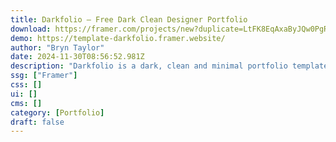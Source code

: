 ```yaml
---
title: Darkfolio — Free Dark Clean Designer Portfolio
download: https://framer.com/projects/new?duplicate=LtFK8EqAxaByJQw0PgRj&via=bryn&duplicateType=siteTemplate
demo: https://template-darkfolio.framer.website/
author: "Bryn Taylor"
date: 2024-11-30T08:56:52.981Z
description: "Darkfolio is a dark, clean and minimal portfolio template. Perfect for designers, students and creatives to showcase their work and tell their unique stories. Take your online presence to the next level."
ssg: ["Framer"]
css: []
ui: []
cms: []
category: [Portfolio]
draft: false
---
```


